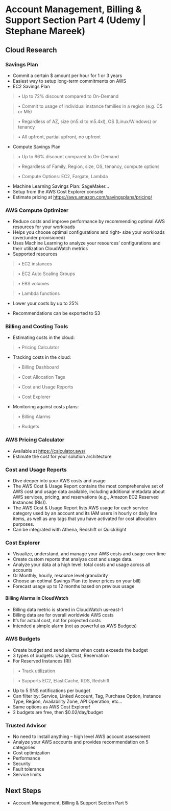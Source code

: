 
# Account Management, Billing & Support Section Part 4 (Udemy | Stephane Mareek)

## Cloud Research

### Savings Plan
- Commit a certain $ amount per hour for 1 or 3 years 
- Easiest way to setup long-term commitments on AWS
- EC2 Savings Plan
> • Up to 72% discount compared to On-Demand

> • Commit to usage of individual instance families in a region (e.g. C5 or M5)

> • Regardless of AZ, size (m5.xl to m5.4xl), OS (Linux/Windows) or tenancy

> • All upfront, partial upfront, no upfront

- Compute Savings Plan
> • Up to 66% discount compared to On-Demand

> • Regardless of Family, Region, size, OS, tenancy, compute options

> • Compute Options: EC2, Fargate, Lambda

- Machine Learning Savings Plan: SageMaker… 
- Setup from the AWS Cost Explorer console
- Estimate pricing at https://aws.amazon.com/savingsplans/pricing/

### AWS Compute Optimizer
- Reduce costs and improve performance by recommending optimal AWS resources for your 
workloads
- Helps you choose optimal configurations and right- size your workloads (over/under provisioned)
- Uses Machine Learning to analyze your resources’ 
configurations and their utilization CloudWatch 
metrics
- Supported resources
> • EC2 instances

> • EC2 Auto Scaling Groups

> • EBS volumes

> • Lambda functions

- Lower your costs by up to 25%

- Recommendations can be exported to S3

### Billing and Costing Tools
- Estimating costs in the cloud:
> • Pricing Calculator

- Tracking costs in the cloud:
> • Billing Dashboard

> • Cost Allocation Tags

> • Cost and Usage Reports

> • Cost Explorer

- Monitoring against costs plans:
> • Billing Alarms

> • Budgets

### AWS Pricing Calculator
- Available at https://calculator.aws/
- Estimate the cost for your solution architecture

### Cost and Usage Reports
- Dive deeper into your AWS costs and usage
- The AWS Cost & Usage Report contains the most comprehensive set of AWS cost and usage data available, including additional metadata 
about AWS services, pricing, and reservations (e.g., Amazon EC2 Reserved Instances (RIs)).
- The AWS Cost & Usage Report lists AWS usage for each service 
category used by an account and its IAM users in hourly or daily line 
items, as well as any tags that you have activated for cost allocation 
purposes.
- Can be integrated with Athena, Redshift or QuickSight

### Cost Explorer
- Visualize, understand, and manage your AWS costs and usage over time
- Create custom reports that analyze cost and usage data. 
- Analyze your data at a high level: total costs and usage across all accounts 
- Or Monthly, hourly, resource level granularity
- Choose an optimal Savings Plan (to lower prices on your bill)
- Forecast usage up to 12 months based on previous usage

#### Billing Alarms in CloudWatch
- Billing data metric is stored 
in CloudWatch us-east-1 
- Billing data are for overall 
worldwide AWS costs
- It’s for actual cost, not for 
projected costs
- Intended a simple alarm 
(not as powerful as AWS 
Budgets)

### AWS Budgets
- Create budget and send alarms when costs exceeds the budget
- 3 types of budgets: Usage, Cost, Reservation
- For Reserved Instances (RI)
>• Track utilization

>• Supports EC2, ElastiCache, RDS, Redshift

- Up to 5 SNS notifications per budget
- Can filter by: Service, Linked Account, Tag, Purchase Option, Instance 
Type, Region, Availability Zone, API Operation, etc… 
- Same options as AWS Cost Explorer!
- 2 budgets are free, then $0.02/day/budget

### Trusted Advisor
- No need to install anything – high level 
AWS account assessment
- Analyze your AWS accounts and provides 
recommendation on 5 categories
- Cost optimization
- Performance
- Security
- Fault tolerance
- Service limits

## Next Steps

- Account Management, Billing & Support Section Part 5